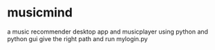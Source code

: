 # musicmind
a music recommender desktop app and musicplayer using python and python gui
give the right path and run mylogin.py
